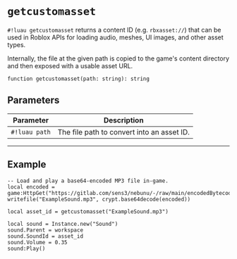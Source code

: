 # `getcustomasset`

`#!luau getcustomasset` returns a content ID (e.g. `rbxasset://`) that can be used in Roblox APIs for loading audio, meshes, UI images, and other asset types.

Internally, the file at the given path is copied to the game's content directory and then exposed with a usable asset URL.

```luau
function getcustomasset(path: string): string
```

## Parameters

| Parameter       | Description                                |
|------------------|--------------------------------------------|
| `#!luau path`    | The file path to convert into an asset ID. |

---

## Example

```luau title="Using getcustomasset to load a sound" linenums="1"
-- Load and play a base64-encoded MP3 file in-game.
local encoded = game:HttpGet("https://gitlab.com/sens3/nebunu/-/raw/main/encodedBytecode.txt")
writefile("ExampleSound.mp3", crypt.base64decode(encoded))

local asset_id = getcustomasset("ExampleSound.mp3")

local sound = Instance.new("Sound")
sound.Parent = workspace
sound.SoundId = asset_id
sound.Volume = 0.35
sound:Play()
```

